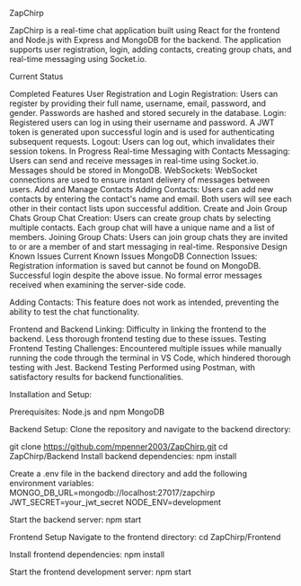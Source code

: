 ZapChirp

ZapChirp is a real-time chat application built using React for the frontend and Node.js with Express and MongoDB for the backend. The application supports user registration, login, adding contacts, creating group chats, and real-time messaging using Socket.io.

Current Status

Completed Features
    User Registration and Login
    Registration: Users can register by providing their full name, username, email, password, and gender. Passwords are hashed and stored securely in the database.
    Login: Registered users can log in using their username and password. A JWT token is generated upon successful login and is used for authenticating subsequent requests.
    Logout: Users can log out, which invalidates their session tokens.
In Progress
    Real-time Messaging with Contacts
    Messaging: Users can send and receive messages in real-time using Socket.io. Messages should be stored in MongoDB.
    WebSockets: WebSocket connections are used to ensure instant delivery of messages between users.
    Add and Manage Contacts
    Adding Contacts: Users can add new contacts by entering the contact's name and email. Both users will see each other in their contact lists upon successful addition.
    Create and Join Group Chats
    Group Chat Creation: Users can create group chats by selecting multiple contacts. Each group chat will have a unique name and a list of members.
    Joining Group Chats: Users can join group chats they are invited to or are a member of and start messaging in real-time.
    Responsive Design
Known Issues
    Current Known Issues
    MongoDB Connection Issues:
        Registration information is saved but cannot be found on MongoDB.
        Successful login despite the above issue.
        No formal error messages received when examining the server-side code.

Adding Contacts:
    This feature does not work as intended, preventing the ability to test the chat functionality.

Frontend and Backend Linking:
    Difficulty in linking the frontend to the backend.
    Less thorough frontend testing due to these issues.
Testing
Frontend Testing
    Challenges: Encountered multiple issues while manually running the code through the terminal in VS Code, which hindered thorough testing with Jest.
Backend Testing
    Performed using Postman, with satisfactory results for backend functionalities.

Installation and Setup:

Prerequisites:
Node.js and npm
MongoDB

Backend Setup:
Clone the repository and navigate to the backend directory:


git clone https://github.com/mpenner2003/ZapChirp.git
cd ZapChirp/Backend
Install backend dependencies:
npm install

Create a .env file in the backend directory and add the following environment variables:
MONGO_DB_URL=mongodb://localhost:27017/zapchirp
JWT_SECRET=your_jwt_secret
NODE_ENV=development

Start the backend server:
npm start

Frontend Setup
Navigate to the frontend directory:
cd ZapChirp/Frontend

Install frontend dependencies:
npm install

Start the frontend development server:
npm start

